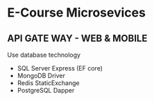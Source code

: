 # E-Course Microsevices
API GATE WAY - WEB & MOBILE
----------------------
Use database technology
+ SQL Server Express (EF core)
+ MongoDB Driver
+ Redis StaticExchange
+ PostgreSQL Dapper
